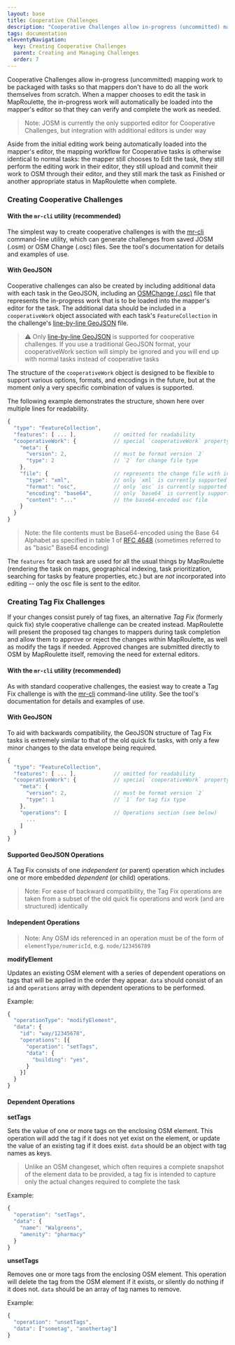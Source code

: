 ```yaml
---
layout: base
title: Cooperative Challenges
description: "Cooperative Challenges allow in-progress (uncommitted) mapping work to be packaged with tasks so that mappers don't have to do all the work themselves from scratch. When a mapper chooses to edit the task in MapRoulette, the in-progress work will automatically be loaded into the mapper's editor so that they can verify and complete the work as needed."
tags: documentation
eleventyNavigation:
  key: Creating Cooperative Challenges
  parent: Creating and Managing Challenges
  order: 7
---
```


Cooperative Challenges allow in-progress (uncommitted) mapping work to be packaged with tasks so that mappers don't have to do all the work themselves from scratch. When a mapper chooses to edit the task in MapRoulette, the in-progress work will automatically be loaded into the mapper's editor so that they can verify and complete the work as needed.

> Note: JOSM is currently the only supported editor for Cooperative Challenges, but integration with additional editors is under way

Aside from the initial editing work being automatically loaded into the mapper's editor, the mapping workflow for Cooperative tasks is otherwise identical to normal tasks: the mapper still chooses to Edit the task, they still perform the editing work in their editor, they still upload and commit their work to OSM through their editor, and they still mark the task as Finished or another appropriate status in MapRoulette when complete.

### Creating Cooperative Challenges

#### With the `mr-cli` utility (recommended)

The simplest way to create cooperative challenges is with the [mr-cli](https://www.npmjs.com/package/@maproulette/mr-cli) command-line utility, which can generate challenges from saved JOSM (.osm) or OSM Change (.osc) files. See the tool's documentation for details and examples of use.

#### With GeoJSON

Cooperative challenges can also be created by including additional data with each task in the GeoJSON, including an [OSMChange (.osc)](https://wiki.openstreetmap.org/wiki/OsmChange) file that represents the in-progress work that is to be loaded into the mapper's editor for the task. The additional data should be included in a `cooperativeWork` object associated with each task's `FeatureCollection` in the challenge's [line-by-line GeoJSON](Line-by-Line-GeoJSON-Format) file.

> :warning: Only [line-by-line GeoJSON](Line-by-Line-GeoJSON-Format) is supported for cooperative challenges. If you use a traditional GeoJSON format, your cooperativeWork section will simply be ignored and you will end up with normal tasks instead of cooperative tasks

The structure of the `cooperativeWork` object is designed to be flexible to support various options, formats, and encodings in the future, but at the moment only a very specific combination of values is supported.

The following example demonstrates the structure, shown here over multiple lines for readability.

```javascript
{
  "type": "FeatureCollection",
  "features": [ ... ],            // omitted for readability
  "cooperativeWork": {            // special `cooperativeWork` property
    "meta": {
      "version": 2,               // must be format version `2`
      "type": 2                   // `2` for change file type
    },
    "file": {                     // represents the change file with in-progress work
      "type": "xml",              // only `xml` is currently supported
      "format": "osc",            // only `osc` is currently supported
      "encoding": "base64",       // only `base64` is currently supported
      "content": "..."            // the base64-encoded osc file
    }
  }
}
```

> Note: the file contents must be Base64-encoded using the Base 64 Alphabet as specified in table 1 of [RFC 4648](https://www.ietf.org/rfc/rfc4648.txt) (sometimes referred to as "basic" Base64 encoding)

The `features` for each task are used for all the usual things by MapRoulette (rendering the task on maps, geographical indexing, task prioritization, searching for tasks by feature properties, etc.) but are _not_ incorporated into editing -- only the osc file is sent to the editor.

### Creating Tag Fix Challenges

If your changes consist purely of tag fixes, an alternative _Tag Fix_ (formerly quick fix) style cooperative challenge can be created instead. MapRoulette will present the proposed tag changes to mappers during task completion and allow them to approve or reject the changes within MapRoulette, as well as modify the tags if needed. Approved changes are submitted directly to OSM by MapRoulette itself, removing the need for external
editors.

#### With the `mr-cli` utility (recommended)

As with standard cooperative challenges, the easiest way to create a Tag Fix challenge is with the [mr-cli](https://www.npmjs.com/package/@maproulette/mr-cli) command-line utility. See the tool's documentation for details and examples of use.

#### With GeoJSON

To aid with backwards compatibility, the GeoJSON structure of Tag Fix tasks is extremely similar to that of the old quick fix tasks, with only a few minor changes to the data envelope being required.

```javascript
{
  "type": "FeatureCollection",
  "features": [ ... ],            // omitted for readability
  "cooperativeWork": {            // special `cooperativeWork` property
    "meta": {
      "version": 2,               // must be format version `2`
      "type": 1                   // `1` for tag fix type
    },
    "operations": [               // Operations section (see below)
      ...
    ]
  }
}
```

#### Supported GeoJSON Operations

A Tag Fix consists of one _independent_ (or parent) operation which includes one or more embedded _dependent_ (or child) operations.

> Note: For ease of backward compatibility, the Tag Fix operations are taken from a subset of the old quick fix operations and work (and are structured) identically

#### Independent Operations

> Note: Any OSM ids referenced in an operation must be of the form of `elementType/numericId`, e.g. `node/123456789`

**modifyElement**

Updates an existing OSM element with a series of dependent operations on tags that will be applied in the order they appear. `data` should consist of an `id` and `operations` array with dependent operations to be performed.

Example:

```javascript
{
  "operationType": "modifyElement",
  "data": {
    "id": "way/12345678",
    "operations": [{
      "operation": "setTags",
      "data": {
        "building": "yes",
      }
    }]
  }
}
```

#### Dependent Operations

**setTags**

Sets the value of one or more tags on the enclosing OSM element. This operation will add the tag if it does not yet exist on the element, or update the value of an existing tag if it does exist. `data` should be an object with tag names as keys.

> Unlike an OSM changeset, which often requires a complete snapshot of the element data to be provided, a tag fix is intended to capture only the actual changes required to complete the task

Example:

```javascript
{
  "operation": "setTags",
  "data": {
    "name": "Walgreens",
    "amenity": "pharmacy"
  }
}
```

**unsetTags**

Removes one or more tags from the enclosing OSM element. This operation will
delete the tag from the OSM element if it exists, or silently do nothing if it
does not. `data` should be an array of tag names to remove.

Example:

```javascript
{
  "operation": "unsetTags",
  "data": ["sometag", "anothertag"]
}
```
